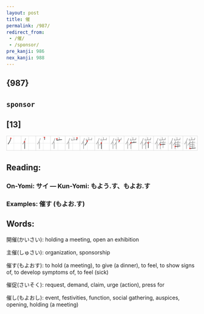 ```yaml
---
layout: post
title: 催
permalink: /987/
redirect_from:
 - /催/
 - /sponsor/
pre_kanji: 986
nex_kanji: 988
---
```


## {987}

## `sponsor`

## [13]

<div class="stroke"><img src="../images/E582AC.png" /></div>

## Reading:

### On-Yomi: サイ &mdash; Kun-Yomi: もよう.す、もよお.す

### Examples: 催す (もよお.す)

## Words:

開催(かいさい): holding a meeting, open an exhibition

主催(しゅさい): organization, sponsorship

催す(もよおす): to hold (a meeting), to give (a dinner), to feel, to show signs of, to develop symptoms of, to feel (sick)

催促(さいそく): request, demand, claim, urge (action), press for

催し(もよおし): event, festivities, function, social gathering, auspices, opening, holding (a meeting)
